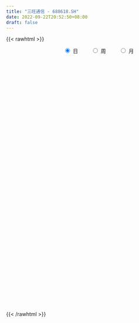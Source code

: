 ```yaml
---
title: "三旺通信 - 688618.SH"
date: 2022-09-22T20:52:50+08:00
draft: false
---
```

{{< rawhtml >}}
    <div style="text-align: center">
        <label style="padding: 1rem;"><input style="margin-right: .5rem" type="radio" name="period" value="D" checked onclick="period_change(this)">日</label>
        <label style="padding: 1rem;"><input style="margin-right: .5rem" type="radio" name="period" value="W" onclick="period_change(this)">周</label>
        <label style="padding: 1rem;"><input style="margin-right: .5rem" type="radio" name="period" value="M" onclick="period_change(this)">月</label>
    </div>
    <div id="chart" style="height: 700px;"></div> 
    <script type="text/javascript">
        const D_v = [82410.55,52771.64,32310.27,52293.58,42989.84,40256.23,26886.04,33022.17,18495.44,14700.48,17537.57,16247.45,14354.09,11498.94,12226.34,11566.87,13169.06,8322.78,8473.64,6680.79,5982.75,11566.74,9671.95,6617.05,6735.14,5851.01,6530.9,5878.49,5068.67,5089.34,5555.35,7016.86,7411.3,2977.4,3873.12,3805.27,3711.82,5692.34,4330.11,6990.05,4941.89,5460.4,5880.59,4583.09,3386.06,2675.76,3792.7,4412.23,3241.37,8713.02,6959.62,8894.4,6658.7,4575.07,3908.19,3268.62,4344.69,5184.12,3126.96,2421.27,3398.87,6256.43,5050.56,3744.61,3896.1,3354.12,4551.07,3575.09,2921.23,1984.42,2744.84,7161.34,4845.03,2860.3,4068.12,11746.64,5007.3,4928.15,3505.89,15954.44,6243.9,3485.09,3811.72,2735.45,2957.15,2783.79,2381.39,2276.12,2968.94,3758.47,2963.72,2315.63,1891.03,2740.35,2974.62,4617.99,5600.25,5397.91,3890.64,7997.55,10295.6,10812.98,5951.69,4628.51,4761.71,3069.54,5065.37,4749.58,3743.07,3417.82,3888.72,2890.37,3538.62,3254.82,4026.87,2886.43,2908.43,2367.77,2892.99,23222.5,14821.25,9493.7,6146.88,4586.19,3374.86,7463.74,4877.97,4930.39,4942.15,5731.71,5901.63,3163.35,4785.61,3490.63,3411.56,5909.64,6695.97,4784.94,10550.48,6534.28,7147.31,16222.86,8668.65,11010.19,7841.01,6598.11,6290.45,4614.89,5799.26,7290.54,5861.16,3417.34,3878.1,5493.45,2622.43,1880.63,4475.99,5403.12,4673.73,4290.11,5884.79,4344.33,4102.28,4503.77,2806.31,2092.79,2120.73,2206.15,2318.65,3129.44,1916.23,3190.41,2144.69,2049.88,1988.01,2537.13,1902.36,1460.43,1303.88,1920.14,2307.27,1252.92,1454.97,773.67,1087.57,956.79,1687.76,2190.53,1291.87,1738.24,943.61,1235.04,899.29,1430.21,906.07,1542.39,967.5,4491.36,3382.14,2159.25,2247.64,3088.07,1488.64,1790.41,2512.2,1247.28,1799.33,2419.46,3590.97,2974.51,5790.31,3363.77,5855.46,6851.53,3356.41,6801.88,5434.51,10105.76,8864.39,11811.49,4026.34,4448.23,4217.92,4245.35,2921.28,3116.75,2552.08,1295.48,1862.57,1528.92,2167.52,1558.07,1807.4,1916.31,1212.29,2123.01,1300.25,1840.1,2369.04,3993.53,4529.45,1568.78,1940.35,2468.53,3531.74,4470.19,3249.76,2114.62,3097.07,2094.12,1982.58,2762.76,4703.81,4024.21,8303.34,5969.28,3080.93,6828.0,6454.76,5034.6,5105.77,3984.01,4297.49,4803.62,9970.55,6228.62,13482.95,7909.45,6705.73,6854.36,3615.42,3740.62,4590.83,5651.55,5427.6,4113.63,3976.26,5135.77,3898.26,4500.74,5501.81,2680.76,3881.29,3019.67,3335.68,2951.04,4132.73,3097.86,3505.39,2575.07,2961.14,2637.29,5652.45,3079.46,3604.93,2344.58,2067.55,1962.41,1204.52,2046.0,2530.17,2437.98,1533.63,1589.59,1811.97,1344.81,2341.91,2158.44,1380.52,1145.28,1598.69,2268.51,1923.98,1265.92,979.82,1565.52,1539.77,2567.69,1834.04,3554.46,1607.87,1882.45,3673.96,1920.12,1451.46,1655.6,1477.99,1930.52,2503.14,1312.68,2193.13,2261.77,1896.42,1333.51,1031.5,1715.33,1533.92,2038.69,1643.87,1144.38,3237.89,1563.03,2883.63,3616.32,1630.76,2431.55,1813.21,1205.23,1758.3,2762.3,1934.99,1643.45,2752.11,1670.22,1252.8,1134.15,1914.95,3849.63,4138.47,3063.06,2798.93,2294.74,1379.8,2016.39,1963.59,932.43,1908.04,2515.25,1776.41,2376.88,1603.4,1903.25,1353.82,3488.08,3665.6,1389.75,1643.11,1452.48,1038.75,1251.94,1683.87,1145.95,1183.99,6259.74,5541.44,4199.94,2134.33,4215.13,6710.52,2833.22,2799.52,3676.08,4368.61,1860.41,7006.16,3012.84,2300.77,3977.86,4192.09,2906.77,6311.56,5366.58,4694.84,5578.49,4566.83,5336.05,2378.53,1964.28,3411.62,3215.44,6725.56,5278.56,2525.72,3486.54,4681.04,3683.63,6577.37,3617.85,2788.48,4560.73,4118.21]
const D_histogram = [0.0,-0.4792706553,-0.6494289105,-0.1770139946,0.1766524151,0.5320354768,0.6835808936,0.1107400363,-0.4409079451,-0.7310930151,-0.7747877142,-0.707155649,-0.6508136617,-0.5245225542,-0.5072323921,-0.4795164781,-0.5541159323,-0.6200243844,-0.5301130204,-0.5100532778,-0.5202625191,-0.6759963086,-0.5833001888,-0.5949698479,-0.6764679222,-0.7550757187,-0.870064412,-0.9775088144,-0.9319653874,-0.760801175,-0.553238694,-0.2073996878,-0.0031466714,0.1514406587,0.2926148537,0.3528586021,0.4069158259,0.53182997,0.561292941,0.687011151,0.7289724624,0.7739258428,0.7145258679,0.5299395702,0.3430041136,0.2689130846,0.1967078636,0.1941154274,0.213150402,0.3808271616,0.4954420367,0.643689727,0.7712323176,0.7414219412,0.7034797147,0.6314700984,0.5359760807,0.4225269085,0.2804717796,0.1949412277,0.1137788128,0.1542213994,0.2256542414,0.2758761673,0.2635932901,0.2581254375,0.1417556292,0.003133313,-0.0177323303,-0.0727843503,-0.0377218923,0.1222699486,0.1655518136,0.1962153809,0.2360606934,0.0435469793,-0.0816720657,-0.2319902693,-0.2881613725,-0.653778517,-0.9316798519,-1.04729,-1.0514553622,-0.9812399273,-0.8530848817,-0.712533456,-0.5788906225,-0.4335663244,-0.3098864474,-0.1621540724,-0.0718148681,-0.015000698,0.0255146468,0.0778828815,0.1468828938,0.2510734604,0.3821356987,0.4355070937,0.4925524919,0.6077762474,0.678649292,0.7030603998,0.6265449012,0.6169889351,0.5770208201,0.5270673031,0.5169448472,0.4341372938,0.3040181382,0.205894497,0.1599411478,0.1225662972,0.127986073,0.1047696809,0.1041498955,0.0632433227,-0.0034666887,-0.0228562413,-0.0772499144,0.1959738969,0.4013109541,0.3967040326,0.4072644297,0.3345903175,0.2798020725,0.3246125534,0.2673019997,0.2351710612,0.1280731363,-0.0321774772,-0.2242891682,-0.3326149636,-0.2996638824,-0.3202445846,-0.2730136393,-0.1379082668,-0.0202252255,-0.000633639,0.0630260434,0.0589285237,0.1522032751,0.4225261221,0.5461783701,0.5976150174,0.690989105,0.6037915753,0.4576642608,0.3641809876,0.2752174765,0.092291294,0.0264141741,-0.0826828847,-0.1025573063,-0.2490279805,-0.3319456425,-0.3718407856,-0.3320535999,-0.1964268956,-0.1088620026,-0.0181110779,-0.0915379345,-0.1795711369,-0.2634388926,-0.3531006195,-0.4523760713,-0.4825189029,-0.4558018493,-0.4059331648,-0.3706840772,-0.363470167,-0.3542326066,-0.3874377301,-0.411436204,-0.4236392824,-0.43258756,-0.458462406,-0.454254568,-0.4354821434,-0.3756636157,-0.3428137131,-0.3297224563,-0.2906596989,-0.2947778442,-0.2484920078,-0.1616249457,-0.0841401753,-0.0432095696,0.0448763874,0.1137643232,0.1310109082,0.1351086525,0.1342712676,0.1288021517,0.1038304979,0.0830236752,0.1078484463,0.0927185053,0.2343697025,0.1772344968,0.1327502643,0.1901222247,0.2332281469,0.2856609642,0.320118352,0.3694911099,0.3616026991,0.3652767028,0.3821926102,0.3999068423,0.4143668411,0.4863496639,0.4529349301,0.5488222495,0.5401485069,0.5494008168,0.6262256862,0.6403935896,0.7783747785,0.7156419192,0.5096175514,0.3759436748,0.2803665289,0.2698366964,0.1032279138,-0.0148633467,-0.1633288958,-0.3207628615,-0.3842129424,-0.4260353694,-0.4358223411,-0.458485272,-0.4091280459,-0.3807407228,-0.3667554307,-0.3470162121,-0.3749685172,-0.3864588224,-0.3638117239,-0.3322513162,-0.2481381517,-0.2427815834,-0.2188688519,-0.1968437081,-0.1020409488,0.0189622018,0.1780806185,0.2061993634,0.2255708939,0.1587963275,0.1177467573,0.0774738646,0.0836565594,0.1088692895,0.1731577978,0.4094213385,0.4823336568,0.4683607257,0.3951275624,0.3929888067,0.3427296286,0.2284251293,0.1617744533,-0.0224921941,-0.0065622992,0.1365795019,0.0689279886,0.38180957,0.5457874822,0.3717465033,0.0515539595,-0.1808409906,-0.2179760817,-0.3204592199,-0.2688982362,-0.1030919439,-0.0496343534,0.0774966656,0.0576161353,0.0830722659,0.0633067863,0.2017985294,0.2001048082,0.0731640173,-0.0900536283,-0.326597942,-0.5295871936,-0.6920385944,-0.8464299843,-0.9646870495,-1.068490465,-1.0832438002,-1.0357490612,-0.9161823211,-0.8647501733,-0.8299452669,-0.7525262498,-0.5945812628,-0.5302967013,-0.4471058498,-0.4319880558,-0.4280743918,-0.3378771394,-0.2026626172,-0.1192487154,-0.0475144526,-0.0646104447,-0.128043763,-0.2602993139,-0.2718117013,-0.2670483814,-0.1968416165,-0.1590473109,-0.0608624597,0.0388950661,0.0941150816,0.1342650326,0.1115044842,0.0208957324,-0.142636439,-0.1400377022,-0.109709583,0.0968413123,0.3313209859,0.4898486608,0.5728372251,0.6557919895,0.6792754229,0.7303508553,0.7777857496,0.7267820427,0.6501958581,0.5722332746,0.5351194579,0.5256111324,0.4988825001,0.2791060995,0.177683237,0.1240832021,0.0149162045,-0.016176696,0.0607684434,0.159776157,0.3793770426,0.5351897231,0.5867502375,0.5389330021,0.4364878061,0.3673578521,0.2619072661,0.1411752725,0.0519721073,0.0355897478,0.0752003823,0.0934134746,0.0600330884,-0.0449153681,-0.010427903,-0.0881635841,0.0182026586,0.1035168279,0.0247852698,-0.0518643157,-0.1109472976,-0.1480116543,-0.2513196262,-0.3257035895,-0.3977385223,-0.3608719729,-0.3053596138,-0.4139585413,-0.4011645799,-0.3069348396,-0.2443985695,-0.0104426752,0.2568120309,0.3554821286,0.396110832,0.3647806649,0.3261732871,0.3385301565,0.353969487,0.3454740089,0.2865348832,0.4798511693,0.591581387,0.5798756043,0.492647217,0.606592367,0.83033898,0.8929434648,0.9162387032,0.8643611281,0.6940021839,0.534587689,0.6699690213,0.6400742575,0.6273112974,0.397334623,0.3378385352,0.1495053713,-0.1764187636,-0.3694308602,-0.5179540232,-0.5575120727,-0.8126080062,-1.0018648596,-1.1044652583,-1.0797612707,-1.0021791617,-0.9238693626,-0.5611997713,-0.5077296285,-0.4493180202,-0.4613229268,-0.2247742285,-0.1876639449,0.0898761127,0.1906523878,0.1844918039,0.2764954715,0.3205506249]
const D_fast = [0.0,-0.5990883191,-0.9316038019,-0.5034423847,-0.1056128712,0.3827790596,0.7052196999,0.1600638517,-0.501811116,-0.9747694398,-1.2121610674,-1.3213179145,-1.4276793427,-1.4325188736,-1.5420368096,-1.6342000152,-1.8473284524,-2.0682430006,-2.1108598917,-2.2183134685,-2.3585883397,-2.6833212063,-2.7364501337,-2.8968622547,-3.1474773096,-3.4148540357,-3.7473588321,-4.0991804381,-4.2866283579,-4.3056644392,-4.2364116318,-3.9424225476,-3.738956199,-3.5465087043,-3.3321807958,-3.1837223969,-3.0279362166,-2.77006458,-2.6002783738,-2.302807376,-2.078602949,-1.8401681079,-1.7209366158,-1.7730380209,-1.8742224492,-1.881085207,-1.9041134622,-1.8581770414,-1.7858544663,-1.5229709164,-1.2844955321,-0.9753254101,-0.65497474,-0.4994296311,-0.3615019289,-0.2756440206,-0.2371440182,-0.2449614633,-0.3168986472,-0.3536938922,-0.4064116039,-0.3274136675,-0.1995672652,-0.0803762974,-0.026760852,0.0323026547,-0.0486282462,-0.1864672343,-0.2117659601,-0.2850140677,-0.2593820828,-0.0688227547,0.0158470637,0.0955644762,0.1944249621,0.0127979928,-0.1328390686,-0.3411548395,-0.4693662858,-0.9984280596,-1.5092493574,-1.8866820055,-2.1537112084,-2.3288057552,-2.4139219301,-2.4515038684,-2.4625836906,-2.4256509735,-2.3794427084,-2.2722488515,-2.1998633642,-2.1467993686,-2.0999053621,-2.0280664071,-1.9223456713,-1.7553867395,-1.5287905766,-1.3665424082,-1.186358887,-0.9191910697,-0.6786557021,-0.4784794944,-0.3983587676,-0.2536675,-0.1493804099,-0.0675671011,0.0515466548,0.0772734248,0.0231588038,-0.0234912132,-0.0294592754,-0.0361925518,0.0012237422,0.0041997704,0.0296174589,0.0045217168,-0.0630549669,-0.0881585798,-0.1618647314,0.1603525541,0.4660173498,0.5605864365,0.6729629411,0.6839364082,0.6990986813,0.8250623006,0.8345772467,0.8612390735,0.7861594327,0.6178644499,0.3696804668,0.1782009306,0.1362360412,0.0355941929,0.0145717284,0.1152000342,0.2278267691,0.2472599458,0.326676139,0.3373107503,0.4686363205,0.844590698,1.1047875385,1.3056279401,1.571749304,1.6354996682,1.6037884188,1.6013503925,1.5811912506,1.4213378915,1.3620643151,1.2322965352,1.186782787,0.9780551177,0.812151045,0.6792957055,0.6360694913,0.7225894717,0.7829388641,0.8691620192,0.772850679,0.6399246924,0.4901972136,0.3122603317,0.0998908621,-0.0508816951,-0.1381151039,-0.1897297107,-0.2471516423,-0.3308052738,-0.4101258652,-0.5401904212,-0.667047946,-0.785160845,-0.9022560126,-1.0427464601,-1.1521022641,-1.2422003753,-1.2762977516,-1.3291512772,-1.3984906346,-1.4320928019,-1.5099054082,-1.5257425737,-1.4792817481,-1.4228320216,-1.3927038082,-1.2933987543,-1.1960697377,-1.1460704257,-1.1081955182,-1.0754650863,-1.0487336642,-1.0477476935,-1.0477985975,-0.9960117148,-0.9879620294,-0.7877184066,-0.8005449881,-0.8118416546,-0.706939138,-0.605526179,-0.4816781208,-0.367191145,-0.2254456096,-0.1429333456,-0.0479401661,0.0645238937,0.1822148364,0.3002665456,0.4938367844,0.573655783,0.8067486648,0.9331120489,1.079714563,1.313095854,1.4873621548,1.8199370383,1.9361146588,1.8574946788,1.8178067209,1.7923212072,1.8492505488,1.7084487447,1.5866416475,1.3973438745,1.1597191934,1.000215877,0.8518846076,0.7331420506,0.5958578017,0.5429330164,0.4761351587,0.3984315932,0.3314167588,0.2097223243,0.1016173135,0.033311481,-0.0181909403,0.0038876863,-0.0514511412,-0.0822556227,-0.1094414059,-0.0401488839,0.0855948172,0.2892333886,0.3689019742,0.4446662282,0.4175907437,0.4059778628,0.3850734363,0.4121702709,0.4646003235,0.5721782812,0.9107971565,1.104292889,1.2074101393,1.2329588666,1.3290673126,1.3644905417,1.3072923246,1.281085262,1.0911955661,1.1054848862,1.2827715628,1.2323520466,1.6406860205,1.9411108033,1.8600064502,1.5527023963,1.2750971986,1.183468087,1.0008701439,0.9852065685,1.1252398749,1.1662888769,1.3127940623,1.3073175658,1.353541763,1.34960298,1.5385443554,1.5868768363,1.4782270497,1.292495997,0.9743021978,0.6389161478,0.3034550984,-0.0625437875,-0.4219726152,-0.7928986469,-1.0784629322,-1.2899054584,-1.3993842986,-1.5641396942,-1.7368211045,-1.8475336498,-1.8382339785,-1.9065235923,-1.9351092033,-2.0279884232,-2.1310933571,-2.1253653896,-2.0408165217,-1.9872147987,-1.9273591491,-1.9606077524,-2.0560520114,-2.2533823908,-2.3328477036,-2.394846479,-2.3738501182,-2.3758176404,-2.292848404,-2.1833671117,-2.1046183258,-2.0309021167,-2.025786544,-2.1111713627,-2.3103626439,-2.3427733326,-2.3398726091,-2.1091113858,-1.7918014657,-1.5108116256,-1.2846137551,-1.0377109932,-0.8444087041,-0.6107455579,-0.3688642262,-0.2381724224,-0.1522096425,-0.0871139074,0.0095521405,0.131446598,0.2294385907,0.079438715,0.0224366618,-0.0001425727,-0.105580519,-0.1407175936,-0.0485803433,0.0903714095,0.4048165558,0.694426667,0.8926747408,0.979590756,0.9862675114,1.0089770205,0.9690032511,0.8835650755,0.8073549372,0.7998700147,0.8582807447,0.8998472057,0.8814750915,0.7652977931,0.7971782824,0.6974017053,0.8083186126,0.9195119889,0.8469767482,0.7573610838,0.6705412775,0.5964740072,0.4303361288,0.2745262681,0.1030567047,0.0497052609,0.0288777165,-0.1832108463,-0.2707080298,-0.2532119995,-0.2517753717,-0.0204301463,0.3110275676,0.4985681974,0.6382246088,0.6980896079,0.7410255519,0.8380149604,0.9419466627,1.0198196868,1.0325142819,1.3457933604,1.6054189248,1.7386820432,1.7746154602,2.0402087019,2.4715400599,2.7573804109,3.0097353251,3.1739480319,3.1770896338,3.1513220611,3.4541956488,3.5843194494,3.7283843136,3.5977412949,3.622704841,3.4717480199,3.101719194,2.8163493824,2.5383377136,2.359401646,1.9011537109,1.4614306426,1.0827139293,0.8374775992,0.6645149178,0.5118573763,0.7342270247,0.6607647604,0.6068468637,0.4795112254,0.6598663666,0.6500606639,0.9500697497,1.0985091218,1.1384714888,1.2995990244,1.423791834]
const D_slow = [0.0,-0.1198176638,-0.2821748914,-0.3264283901,-0.2822652863,-0.1492564171,0.0216388063,0.0493238154,-0.0609031709,-0.2436764247,-0.4373733532,-0.6141622655,-0.7768656809,-0.9079963195,-1.0348044175,-1.154683537,-1.2932125201,-1.4482186162,-1.5807468713,-1.7082601908,-1.8383258205,-2.0073248977,-2.1531499449,-2.3018924069,-2.4710093874,-2.6597783171,-2.8772944201,-3.1216716237,-3.3546629705,-3.5448632643,-3.6831729378,-3.7350228597,-3.7358095276,-3.6979493629,-3.6247956495,-3.536580999,-3.4348520425,-3.30189455,-3.1615713147,-2.989818527,-2.8075754114,-2.6140939507,-2.4354624837,-2.3029775912,-2.2172265628,-2.1499982916,-2.1008213257,-2.0522924689,-1.9990048684,-1.903798078,-1.7799375688,-1.619015137,-1.4262070576,-1.2408515723,-1.0649816437,-0.9071141191,-0.7731200989,-0.6674883718,-0.5973704269,-0.5486351199,-0.5201904167,-0.4816350669,-0.4252215065,-0.3562524647,-0.2903541422,-0.2258227828,-0.1903838755,-0.1896005472,-0.1940336298,-0.2122297174,-0.2216601905,-0.1910927033,-0.1497047499,-0.1006509047,-0.0416357313,-0.0307489865,-0.0511670029,-0.1091645702,-0.1812049134,-0.3446495426,-0.5775695056,-0.8393920056,-1.1022558461,-1.3475658279,-1.5608370484,-1.7389704124,-1.883693068,-1.9920846491,-2.069556261,-2.1100947791,-2.1280484961,-2.1317986706,-2.1254200089,-2.1059492885,-2.0692285651,-2.0064602,-1.9109262753,-1.8020495019,-1.6789113789,-1.5269673171,-1.3573049941,-1.1815398941,-1.0249036688,-0.8706564351,-0.72640123,-0.5946344043,-0.4653981924,-0.356863869,-0.2808593344,-0.2293857102,-0.1894004232,-0.158758849,-0.1267623307,-0.1005699105,-0.0745324366,-0.0587216059,-0.0595882781,-0.0653023384,-0.084614817,-0.0356213428,0.0647063957,0.1638824039,0.2656985113,0.3493460907,0.4192966088,0.5004497472,0.5672752471,0.6260680124,0.6580862964,0.6500419271,0.5939696351,0.5108158942,0.4358999236,0.3558387775,0.2875853676,0.2531083009,0.2480519946,0.2478935848,0.2636500957,0.2783822266,0.3164330454,0.4220645759,0.5586091684,0.7080129227,0.880760199,1.0317080928,1.146124158,1.2371694049,1.305973774,1.3290465975,1.3356501411,1.3149794199,1.2893400933,1.2270830982,1.1440966875,1.0511364911,0.9681230912,0.9190163673,0.8918008666,0.8872730971,0.8643886135,0.8194958293,0.7536361062,0.6653609513,0.5522669334,0.4316372077,0.3176867454,0.2162034542,0.1235324349,0.0326648931,-0.0558932585,-0.152752691,-0.255611742,-0.3615215626,-0.4696684526,-0.5842840541,-0.6978476961,-0.8067182319,-0.9006341359,-0.9863375642,-1.0687681782,-1.141433103,-1.215127564,-1.277250566,-1.3176568024,-1.3386918462,-1.3494942386,-1.3382751418,-1.3098340609,-1.2770813339,-1.2433041708,-1.2097363539,-1.1775358159,-1.1515781915,-1.1308222727,-1.1038601611,-1.0806805348,-1.0220881091,-0.9777794849,-0.9445919189,-0.8970613627,-0.838754326,-0.7673390849,-0.6873094969,-0.5949367195,-0.5045360447,-0.413216869,-0.3176687164,-0.2176920059,-0.1141002956,0.0074871204,0.1207208529,0.2579264153,0.392963542,0.5303137462,0.6868701678,0.8469685652,1.0415622598,1.2204727396,1.3478771275,1.4418630461,1.5119546784,1.5794138525,1.6052208309,1.6015049942,1.5606727703,1.4804820549,1.3844288193,1.277919977,1.1689643917,1.0543430737,0.9520610623,0.8568758815,0.7651870239,0.6784329709,0.5846908416,0.4880761359,0.397123205,0.3140603759,0.252025838,0.1913304421,0.1366132292,0.0874023022,0.0618920649,0.0666326154,0.11115277,0.1627026109,0.2190953343,0.2587944162,0.2882311055,0.3075995717,0.3285137115,0.3557310339,0.3990204834,0.501375818,0.6219592322,0.7390494136,0.8378313042,0.9360785059,1.021760913,1.0788671954,1.1193108087,1.1136877602,1.1120471854,1.1461920609,1.163424058,1.2588764505,1.3953233211,1.4882599469,1.5011484368,1.4559381891,1.4014441687,1.3213293637,1.2541048047,1.2283318187,1.2159232304,1.2352973968,1.2497014306,1.2704694971,1.2862961936,1.336745826,1.386772028,1.4050630324,1.3825496253,1.3009001398,1.1685033414,0.9954936928,0.7838861967,0.5427144344,0.2755918181,0.0047808681,-0.2541563972,-0.4832019775,-0.6993895208,-0.9068758376,-1.0950074,-1.2436527157,-1.376226891,-1.4880033535,-1.5960003674,-1.7030189654,-1.7874882502,-1.8381539045,-1.8679660833,-1.8798446965,-1.8959973077,-1.9280082484,-1.9930830769,-2.0610360022,-2.1277980976,-2.1770085017,-2.2167703294,-2.2319859444,-2.2222621778,-2.1987334074,-2.1651671493,-2.1372910282,-2.1320670951,-2.1677262049,-2.2027356304,-2.2301630262,-2.2059526981,-2.1231224516,-2.0006602864,-1.8574509801,-1.6935029828,-1.523684127,-1.3410964132,-1.1466499758,-0.9649544651,-0.8024055006,-0.6593471819,-0.5255673175,-0.3941645344,-0.2694439093,-0.1996673845,-0.1552465752,-0.1242257747,-0.1204967236,-0.1245408976,-0.1093487867,-0.0694047475,0.0254395132,0.1592369439,0.3059245033,0.4406577538,0.5497797054,0.6416191684,0.7070959849,0.742389803,0.7553828299,0.7642802668,0.7830803624,0.8064337311,0.8214420032,0.8102131611,0.8076061854,0.7855652894,0.790115954,0.815995161,0.8221914784,0.8092253995,0.7814885751,0.7444856615,0.681655755,0.6002298576,0.500795227,0.4105772338,0.3342373303,0.230747695,0.13045655,0.0537228401,-0.0073768022,-0.009987471,0.0542155367,0.1430860688,0.2421137768,0.3333089431,0.4148522648,0.4994848039,0.5879771757,0.6743456779,0.7459793987,0.865942191,1.0138375378,1.1588064389,1.2819682431,1.4336163349,1.6412010799,1.8644369461,2.0934966219,2.3095869039,2.4830874499,2.6167343721,2.7842266275,2.9442451918,3.1010730162,3.2004066719,3.2848663057,3.3222426486,3.2781379577,3.1857802426,3.0562917368,2.9169137186,2.7137617171,2.4632955022,2.1871791876,1.9172388699,1.6666940795,1.4357267389,1.295426796,1.1684943889,1.0561648839,0.9408341522,0.884640595,0.8377246088,0.860193637,0.9078567339,0.9539796849,1.0231035528,1.103241209]
const D_data = [['2020-12-30', 54.0, 61.17, 50.05, 86.4],['2020-12-31', 54.95, 53.66, 53.27, 56.8],['2021-01-04', 53.22, 55.29, 52.66, 56.49],['2021-01-05', 54.15, 63.79, 53.2, 65.96],['2021-01-06', 61.98, 64.5, 60.08, 67.58],['2021-01-07', 63.55, 66.7, 60.86, 67.56],['2021-01-08', 66.8, 66.0, 64.64, 68.8],['2021-01-11', 65.85, 56.1, 56.0, 66.49],['2021-01-12', 56.0, 53.18, 52.71, 56.0],['2021-01-13', 53.38, 53.68, 52.03, 55.78],['2021-01-14', 53.69, 55.21, 51.88, 56.56],['2021-01-15', 55.0, 56.0, 53.62, 58.11],['2021-01-18', 54.7, 55.55, 54.7, 56.76],['2021-01-19', 55.49, 56.33, 55.08, 58.08],['2021-01-20', 56.4, 54.8, 54.42, 57.51],['2021-01-21', 54.0, 54.5, 53.7, 55.5],['2021-01-22', 54.0, 52.5, 51.98, 55.0],['2021-01-25', 52.31, 51.56, 51.1, 53.38],['2021-01-26', 51.19, 52.9, 51.19, 53.36],['2021-01-27', 52.33, 51.67, 51.46, 52.8],['2021-01-28', 51.1, 50.65, 50.65, 52.5],['2021-01-29', 50.6, 47.62, 46.0, 51.45],['2021-02-01', 46.6, 49.76, 46.6, 49.88],['2021-02-02', 49.4, 47.88, 47.63, 50.3],['2021-02-03', 47.48, 45.9, 45.84, 48.28],['2021-02-04', 45.73, 44.56, 43.58, 46.22],['2021-02-05', 44.2, 42.53, 42.53, 45.34],['2021-02-08', 42.53, 40.85, 40.7, 43.13],['2021-02-09', 40.92, 41.37, 40.77, 41.6],['2021-02-10', 41.59, 42.36, 41.2, 42.55],['2021-02-18', 42.88, 42.8, 42.43, 43.65],['2021-02-19', 43.01, 45.2, 42.57, 45.37],['2021-02-22', 45.29, 44.3, 44.28, 46.12],['2021-02-23', 44.35, 44.18, 43.5, 44.67],['2021-02-24', 44.2, 44.47, 43.99, 45.38],['2021-02-25', 45.47, 43.75, 43.67, 45.47],['2021-02-26', 43.5, 43.79, 42.83, 44.02],['2021-03-01', 43.1, 45.06, 43.1, 45.23],['2021-03-02', 45.11, 44.26, 44.0, 45.3],['2021-03-03', 44.16, 45.95, 44.16, 46.0],['2021-03-04', 45.92, 45.51, 45.01, 45.92],['2021-03-05', 44.58, 46.0, 44.5, 46.94],['2021-03-08', 46.34, 44.89, 44.82, 46.45],['2021-03-09', 45.6, 42.82, 42.8, 45.6],['2021-03-10', 43.33, 41.81, 41.67, 43.65],['2021-03-11', 41.88, 42.45, 41.18, 42.7],['2021-03-12', 42.6, 41.96, 41.7, 42.66],['2021-03-15', 41.72, 42.49, 41.1, 42.56],['2021-03-16', 42.56, 42.68, 42.48, 43.44],['2021-03-17', 42.74, 45.01, 42.74, 45.29],['2021-03-18', 44.85, 45.2, 44.51, 45.78],['2021-03-19', 44.8, 46.55, 44.71, 47.5],['2021-03-22', 46.58, 47.39, 45.61, 47.5],['2021-03-23', 47.0, 46.1, 46.0, 47.5],['2021-03-24', 45.86, 46.23, 45.52, 46.65],['2021-03-25', 46.59, 45.9, 45.57, 46.75],['2021-03-26', 46.15, 45.5, 44.88, 46.15],['2021-03-29', 45.2, 44.99, 44.45, 45.7],['2021-03-30', 45.19, 44.13, 43.75, 45.3],['2021-03-31', 44.13, 44.33, 43.69, 44.75],['2021-04-01', 44.71, 43.98, 43.12, 44.71],['2021-04-02', 44.33, 45.43, 43.78, 46.3],['2021-04-06', 46.01, 46.21, 45.3, 46.44],['2021-04-07', 45.94, 46.42, 45.41, 46.77],['2021-04-08', 46.42, 45.91, 45.81, 47.1],['2021-04-09', 45.91, 46.12, 45.5, 46.91],['2021-04-12', 46.3, 44.53, 44.36, 46.3],['2021-04-13', 44.56, 43.59, 43.53, 44.78],['2021-04-14', 44.33, 44.6, 43.13, 44.78],['2021-04-15', 43.89, 43.9, 43.57, 44.2],['2021-04-16', 43.9, 44.9, 43.68, 45.0],['2021-04-19', 45.2, 47.0, 44.52, 47.28],['2021-04-20', 47.0, 46.18, 46.0, 47.31],['2021-04-21', 46.01, 46.35, 45.81, 46.88],['2021-04-22', 46.37, 46.82, 46.21, 47.21],['2021-04-23', 45.69, 43.6, 43.55, 45.77],['2021-04-26', 43.6, 43.56, 42.89, 44.24],['2021-04-27', 44.05, 42.36, 41.86, 44.18],['2021-04-28', 42.35, 42.75, 42.35, 43.36],['2021-04-29', 40.5, 37.31, 37.31, 40.5],['2021-04-30', 37.3, 35.96, 35.9, 37.3],['2021-05-06', 36.28, 36.03, 35.76, 36.28],['2021-05-07', 36.04, 36.12, 35.7, 36.71],['2021-05-10', 36.16, 36.24, 35.8, 36.38],['2021-05-11', 36.08, 36.56, 35.62, 36.63],['2021-05-12', 36.56, 36.58, 36.03, 36.66],['2021-05-13', 36.55, 36.46, 36.11, 36.78],['2021-05-14', 36.28, 36.68, 36.28, 36.75],['2021-05-17', 36.68, 36.55, 36.22, 36.69],['2021-05-18', 36.7, 37.1, 36.27, 37.18],['2021-05-19', 37.08, 36.63, 36.46, 37.08],['2021-05-20', 36.45, 36.27, 36.16, 36.59],['2021-05-21', 36.88, 36.03, 36.0, 36.88],['2021-05-24', 36.06, 36.17, 35.9, 36.32],['2021-05-25', 36.2, 36.5, 36.05, 36.63],['2021-05-26', 36.48, 37.28, 36.46, 37.39],['2021-05-27', 37.28, 38.23, 37.12, 38.64],['2021-05-28', 38.25, 37.82, 37.66, 38.75],['2021-05-31', 38.09, 38.29, 37.79, 38.57],['2021-06-01', 38.3, 39.7, 38.29, 39.8],['2021-06-02', 39.79, 39.96, 39.51, 41.3],['2021-06-03', 39.9, 40.01, 39.87, 41.99],['2021-06-04', 39.43, 38.98, 38.51, 40.35],['2021-06-07', 39.0, 39.95, 39.0, 40.26],['2021-06-08', 39.95, 39.8, 39.44, 40.85],['2021-06-09', 39.8, 39.78, 39.34, 40.2],['2021-06-10', 39.81, 40.46, 39.47, 40.65],['2021-06-11', 40.31, 39.62, 39.6, 40.68],['2021-06-15', 39.66, 38.7, 38.66, 39.83],['2021-06-16', 38.69, 38.65, 38.48, 39.37],['2021-06-17', 38.39, 39.03, 38.03, 39.1],['2021-06-18', 38.99, 39.0, 38.55, 39.05],['2021-06-21', 38.65, 39.53, 38.58, 39.53],['2021-06-22', 39.67, 39.2, 39.04, 39.76],['2021-06-23', 39.18, 39.49, 38.9, 40.23],['2021-06-24', 39.61, 38.93, 38.86, 39.7],['2021-06-25', 38.93, 38.33, 38.23, 39.0],['2021-06-28', 38.44, 38.67, 38.28, 39.27],['2021-06-29', 38.92, 37.98, 37.91, 38.95],['2021-06-30', 38.0, 42.72, 37.66, 43.49],['2021-07-01', 42.0, 43.41, 40.92, 43.88],['2021-07-02', 43.43, 41.66, 41.06, 43.68],['2021-07-05', 41.79, 42.22, 40.86, 42.44],['2021-07-06', 42.23, 41.35, 40.76, 42.51],['2021-07-07', 40.8, 41.53, 40.57, 41.74],['2021-07-08', 41.45, 43.06, 41.01, 43.45],['2021-07-09', 42.7, 42.06, 41.81, 42.89],['2021-07-12', 42.0, 42.42, 42.0, 43.2],['2021-07-13', 42.42, 41.34, 41.02, 42.62],['2021-07-14', 41.29, 40.08, 40.08, 41.29],['2021-07-15', 40.02, 38.71, 38.3, 40.19],['2021-07-16', 38.84, 38.8, 38.32, 38.96],['2021-07-19', 38.83, 40.18, 38.49, 40.5],['2021-07-20', 40.0, 39.35, 38.65, 40.1],['2021-07-21', 39.35, 40.08, 39.35, 40.59],['2021-07-22', 40.08, 41.55, 39.97, 42.21],['2021-07-23', 41.36, 41.99, 40.65, 42.36],['2021-07-26', 42.4, 41.16, 40.09, 42.4],['2021-07-27', 41.7, 42.0, 40.65, 43.43],['2021-07-28', 41.98, 41.4, 40.02, 43.49],['2021-07-29', 41.86, 42.99, 41.2, 43.41],['2021-07-30', 43.08, 46.48, 42.78, 47.66],['2021-08-02', 45.5, 46.17, 45.02, 46.6],['2021-08-03', 46.29, 46.29, 45.75, 48.86],['2021-08-04', 46.34, 47.84, 45.8, 48.14],['2021-08-05', 47.0, 46.25, 46.0, 47.8],['2021-08-06', 45.88, 45.46, 45.28, 47.13],['2021-08-09', 46.37, 45.97, 45.1, 46.68],['2021-08-10', 45.78, 45.97, 45.4, 47.18],['2021-08-11', 45.97, 44.39, 44.04, 46.37],['2021-08-12', 43.7, 45.42, 43.67, 45.97],['2021-08-13', 45.31, 44.57, 44.2, 45.52],['2021-08-16', 44.0, 45.45, 43.7, 45.6],['2021-08-17', 45.0, 43.45, 42.51, 45.0],['2021-08-18', 43.08, 43.56, 42.81, 43.98],['2021-08-19', 42.97, 43.64, 42.97, 43.98],['2021-08-20', 43.56, 44.5, 42.8, 44.99],['2021-08-23', 44.45, 46.1, 44.08, 46.39],['2021-08-24', 45.85, 46.11, 45.3, 46.43],['2021-08-25', 46.11, 46.71, 45.65, 47.27],['2021-08-26', 47.0, 44.78, 44.05, 47.0],['2021-08-27', 44.78, 44.17, 43.86, 45.29],['2021-08-30', 43.62, 43.69, 42.52, 44.17],['2021-08-31', 43.62, 43.0, 41.9, 43.62],['2021-09-01', 42.26, 42.13, 41.5, 42.83],['2021-09-02', 42.18, 42.34, 41.81, 42.5],['2021-09-03', 42.25, 42.72, 42.19, 43.32],['2021-09-06', 42.24, 42.91, 42.24, 43.41],['2021-09-07', 43.11, 42.67, 42.55, 43.11],['2021-09-08', 42.4, 42.15, 41.94, 42.9],['2021-09-09', 42.01, 41.93, 41.87, 42.51],['2021-09-10', 42.24, 41.02, 40.77, 42.24],['2021-09-13', 41.0, 40.63, 40.42, 41.33],['2021-09-14', 41.05, 40.3, 40.28, 41.19],['2021-09-15', 40.3, 39.88, 39.83, 40.3],['2021-09-16', 40.07, 39.14, 39.02, 40.07],['2021-09-17', 39.12, 39.0, 38.38, 39.12],['2021-09-22', 38.98, 38.78, 38.68, 39.2],['2021-09-23', 38.78, 39.06, 38.78, 39.2],['2021-09-24', 39.29, 38.55, 38.28, 39.35],['2021-09-27', 38.5, 38.01, 37.78, 38.55],['2021-09-28', 38.18, 38.07, 37.81, 38.18],['2021-09-29', 38.05, 37.22, 37.22, 38.05],['2021-09-30', 37.24, 37.57, 37.24, 37.75],['2021-10-08', 37.86, 38.09, 37.84, 38.25],['2021-10-11', 38.18, 38.13, 38.12, 38.55],['2021-10-12', 38.15, 37.75, 37.32, 38.15],['2021-10-13', 37.9, 38.5, 37.79, 38.5],['2021-10-14', 38.8, 38.56, 38.32, 38.95],['2021-10-15', 38.56, 38.06, 37.85, 38.56],['2021-10-18', 37.8, 37.88, 37.6, 38.0],['2021-10-19', 38.15, 37.76, 37.72, 38.15],['2021-10-20', 38.06, 37.62, 37.44, 38.06],['2021-10-21', 37.35, 37.22, 36.9, 37.58],['2021-10-22', 37.44, 37.06, 37.05, 37.45],['2021-10-25', 36.8, 37.56, 36.71, 37.6],['2021-10-26', 37.57, 37.01, 36.91, 37.83],['2021-10-27', 37.5, 39.3, 36.58, 39.3],['2021-10-28', 38.0, 37.06, 36.81, 38.31],['2021-10-29', 37.0, 36.93, 36.21, 37.34],['2021-11-01', 37.27, 38.24, 36.68, 38.75],['2021-11-02', 38.77, 38.38, 37.91, 39.7],['2021-11-03', 38.01, 38.85, 38.01, 39.09],['2021-11-04', 38.86, 39.0, 38.56, 39.44],['2021-11-05', 38.98, 39.6, 38.69, 39.89],['2021-11-08', 38.99, 39.21, 38.95, 39.6],['2021-11-09', 39.01, 39.57, 39.01, 39.86],['2021-11-10', 39.7, 40.04, 39.69, 40.48],['2021-11-11', 39.59, 40.42, 39.59, 41.0],['2021-11-12', 40.72, 40.77, 40.12, 40.82],['2021-11-15', 40.77, 42.08, 40.77, 43.2],['2021-11-16', 42.48, 41.25, 41.22, 42.8],['2021-11-17', 41.01, 43.47, 40.89, 43.74],['2021-11-18', 43.46, 42.88, 42.48, 45.48],['2021-11-19', 42.9, 43.61, 42.51, 43.89],['2021-11-22', 43.98, 45.25, 43.51, 46.19],['2021-11-23', 45.1, 45.33, 44.44, 46.45],['2021-11-24', 45.6, 48.0, 45.3, 48.58],['2021-11-25', 50.0, 46.45, 46.43, 50.0],['2021-11-26', 46.57, 44.6, 44.5, 46.6],['2021-11-29', 44.1, 45.14, 44.0, 45.5],['2021-11-30', 45.32, 45.47, 44.5, 46.5],['2021-12-01', 44.56, 46.69, 44.41, 47.35],['2021-12-02', 47.69, 44.63, 44.45, 47.69],['2021-12-03', 45.52, 44.73, 44.2, 45.97],['2021-12-06', 44.75, 43.78, 43.72, 45.42],['2021-12-07', 43.77, 42.86, 42.1, 44.46],['2021-12-08', 42.9, 43.36, 42.8, 43.49],['2021-12-09', 43.74, 43.21, 43.1, 43.84],['2021-12-10', 43.67, 43.3, 43.02, 43.7],['2021-12-13', 43.69, 42.85, 42.36, 43.69],['2021-12-14', 42.98, 43.62, 42.63, 43.68],['2021-12-15', 43.69, 43.38, 43.36, 44.4],['2021-12-16', 43.42, 43.13, 42.53, 43.97],['2021-12-17', 43.69, 43.11, 42.54, 43.87],['2021-12-20', 42.61, 42.29, 42.21, 43.11],['2021-12-21', 42.42, 42.16, 41.85, 42.57],['2021-12-22', 42.54, 42.38, 42.0, 42.91],['2021-12-23', 42.38, 42.41, 42.01, 43.13],['2021-12-24', 42.78, 43.19, 42.52, 43.95],['2021-12-27', 43.2, 42.28, 40.6, 43.23],['2021-12-28', 42.19, 42.43, 42.19, 43.04],['2021-12-29', 42.43, 42.38, 41.68, 42.68],['2021-12-30', 42.47, 43.5, 42.34, 44.09],['2021-12-31', 43.7, 44.39, 42.91, 44.74],['2022-01-04', 44.08, 45.72, 44.08, 46.8],['2022-01-05', 45.72, 44.76, 44.3, 46.47],['2022-01-06', 44.95, 44.98, 44.51, 45.38],['2022-01-07', 45.0, 43.96, 43.57, 45.28],['2022-01-10', 43.56, 44.14, 43.29, 44.93],['2022-01-11', 44.14, 44.05, 43.66, 45.08],['2022-01-12', 44.58, 44.65, 44.12, 45.98],['2022-01-13', 45.82, 45.1, 44.81, 46.78],['2022-01-14', 44.88, 46.0, 44.51, 46.4],['2022-01-17', 46.88, 49.27, 46.38, 49.53],['2022-01-18', 49.35, 48.5, 47.91, 50.23],['2022-01-19', 48.5, 48.05, 47.66, 49.3],['2022-01-20', 47.47, 47.53, 47.23, 50.83],['2022-01-21', 47.5, 48.66, 46.6, 49.2],['2022-01-24', 48.97, 48.35, 47.51, 49.97],['2022-01-25', 48.54, 47.48, 47.48, 49.79],['2022-01-26', 47.48, 47.9, 46.3, 48.48],['2022-01-27', 49.73, 45.96, 45.42, 49.75],['2022-01-28', 46.28, 48.16, 44.99, 49.68],['2022-02-07', 48.8, 50.4, 48.77, 51.99],['2022-02-08', 50.4, 48.21, 47.05, 50.4],['2022-02-09', 48.5, 54.0, 48.21, 54.0],['2022-02-10', 54.1, 53.99, 52.22, 54.44],['2022-02-11', 52.91, 50.3, 50.3, 52.98],['2022-02-14', 50.36, 47.51, 47.0, 50.37],['2022-02-15', 48.22, 47.27, 46.31, 48.22],['2022-02-16', 47.18, 49.03, 47.03, 49.03],['2022-02-17', 49.1, 47.81, 47.57, 49.12],['2022-02-18', 47.81, 49.55, 47.57, 50.7],['2022-02-21', 49.68, 51.6, 49.55, 52.25],['2022-02-22', 51.49, 50.9, 50.5, 51.93],['2022-02-23', 50.9, 52.5, 50.53, 52.82],['2022-02-24', 52.0, 51.18, 49.93, 52.98],['2022-02-25', 50.79, 52.0, 50.79, 52.88],['2022-02-28', 52.0, 51.69, 49.98, 53.5],['2022-03-01', 52.02, 54.29, 51.63, 55.0],['2022-03-02', 54.0, 53.26, 52.6, 54.0],['2022-03-03', 53.16, 51.65, 51.01, 55.21],['2022-03-04', 51.88, 50.6, 50.48, 52.08],['2022-03-07', 50.7, 48.62, 48.3, 50.7],['2022-03-08', 49.7, 47.68, 47.1, 49.75],['2022-03-09', 48.9, 46.86, 43.66, 49.0],['2022-03-10', 48.0, 45.61, 45.06, 48.55],['2022-03-11', 45.4, 44.69, 43.62, 45.4],['2022-03-14', 44.69, 43.51, 42.95, 44.69],['2022-03-15', 41.22, 43.46, 41.22, 44.5],['2022-03-16', 44.19, 43.46, 41.69, 44.38],['2022-03-17', 43.97, 43.98, 42.2, 45.6],['2022-03-18', 43.49, 42.79, 42.79, 44.48],['2022-03-21', 43.3, 42.02, 41.48, 43.3],['2022-03-22', 42.15, 42.08, 41.61, 42.77],['2022-03-23', 42.21, 43.02, 42.01, 43.36],['2022-03-24', 43.05, 41.81, 41.6, 43.05],['2022-03-25', 42.3, 41.85, 41.77, 42.8],['2022-03-28', 41.93, 40.69, 40.22, 41.93],['2022-03-29', 40.82, 40.02, 39.3, 41.07],['2022-03-30', 40.44, 40.8, 40.01, 41.28],['2022-03-31', 40.6, 41.5, 40.6, 41.81],['2022-04-01', 41.53, 41.05, 40.41, 41.7],['2022-04-06', 41.05, 40.99, 40.69, 41.9],['2022-04-07', 40.82, 39.71, 39.7, 40.82],['2022-04-08', 40.3, 38.56, 38.14, 40.3],['2022-04-11', 38.03, 36.73, 36.72, 38.71],['2022-04-12', 37.19, 37.35, 36.5, 37.6],['2022-04-13', 37.35, 37.02, 36.53, 37.69],['2022-04-14', 37.97, 37.55, 36.9, 38.48],['2022-04-15', 36.6, 36.98, 35.81, 36.99],['2022-04-18', 36.16, 37.7, 35.68, 38.27],['2022-04-19', 37.68, 37.93, 37.27, 38.47],['2022-04-20', 37.83, 37.53, 37.41, 38.48],['2022-04-21', 37.53, 37.38, 37.14, 38.28],['2022-04-22', 37.8, 36.43, 36.19, 37.8],['2022-04-25', 35.97, 35.02, 35.0, 37.86],['2022-04-26', 36.97, 33.06, 32.88, 36.97],['2022-04-27', 32.51, 34.28, 32.01, 34.49],['2022-04-28', 33.23, 34.3, 33.22, 35.87],['2022-04-29', 34.98, 36.83, 34.3, 36.99],['2022-05-05', 36.36, 38.24, 35.98, 39.67],['2022-05-06', 38.0, 38.39, 37.12, 38.97],['2022-05-09', 38.3, 38.25, 38.01, 38.88],['2022-05-10', 38.0, 38.94, 37.52, 39.34],['2022-05-11', 39.4, 38.79, 38.78, 39.97],['2022-05-12', 38.25, 39.7, 37.53, 40.57],['2022-05-13', 39.93, 40.35, 39.47, 40.48],['2022-05-16', 40.9, 39.56, 39.11, 40.9],['2022-05-17', 40.15, 39.32, 38.81, 40.15],['2022-05-18', 39.39, 39.27, 38.82, 39.88],['2022-05-19', 38.53, 39.83, 38.21, 39.98],['2022-05-20', 39.83, 40.41, 39.5, 40.47],['2022-05-23', 40.49, 40.46, 39.46, 40.69],['2022-05-24', 40.12, 37.65, 37.52, 40.23],['2022-05-25', 37.65, 38.42, 37.63, 38.61],['2022-05-26', 38.42, 38.7, 37.32, 39.39],['2022-05-27', 38.42, 37.6, 37.6, 38.85],['2022-05-30', 38.3, 38.18, 37.51, 38.6],['2022-05-31', 38.19, 39.66, 37.38, 39.95],['2022-06-01', 39.66, 40.49, 39.47, 41.33],['2022-06-02', 41.1, 43.08, 40.49, 43.27],['2022-06-06', 43.45, 43.68, 42.94, 44.66],['2022-06-07', 44.19, 43.42, 42.8, 44.3],['2022-06-08', 43.21, 42.69, 41.73, 44.0],['2022-06-09', 42.75, 42.06, 41.1, 42.75],['2022-06-10', 41.73, 42.42, 41.21, 42.46],['2022-06-13', 42.02, 41.84, 41.09, 42.16],['2022-06-14', 41.53, 41.3, 39.8, 41.53],['2022-06-15', 40.72, 41.31, 40.72, 42.25],['2022-06-16', 41.31, 42.08, 40.54, 42.72],['2022-06-17', 41.72, 43.0, 41.23, 43.88],['2022-06-20', 43.0, 43.07, 42.33, 43.73],['2022-06-21', 43.08, 42.56, 42.13, 43.45],['2022-06-22', 42.98, 41.41, 41.34, 43.21],['2022-06-23', 41.41, 43.06, 41.41, 43.1],['2022-06-24', 43.26, 41.61, 40.94, 43.6],['2022-06-27', 41.93, 44.08, 41.85, 44.08],['2022-06-28', 43.8, 44.5, 43.21, 45.09],['2022-06-29', 44.07, 42.63, 42.51, 44.97],['2022-06-30', 42.01, 42.34, 41.97, 43.5],['2022-07-01', 42.05, 42.24, 41.85, 42.75],['2022-07-04', 42.9, 42.26, 41.59, 43.38],['2022-07-05', 42.25, 40.99, 40.61, 42.6],['2022-07-06', 40.68, 40.73, 40.52, 41.73],['2022-07-07', 40.42, 40.15, 39.8, 41.2],['2022-07-08', 40.5, 41.18, 40.18, 41.77],['2022-07-11', 41.18, 41.45, 40.0, 41.98],['2022-07-12', 41.02, 39.0, 38.81, 41.03],['2022-07-13', 38.5, 39.96, 38.5, 40.32],['2022-07-14', 39.94, 41.0, 39.22, 41.68],['2022-07-15', 40.8, 40.81, 40.77, 41.79],['2022-07-18', 40.81, 43.66, 40.15, 44.98],['2022-07-19', 44.97, 45.54, 43.35, 45.96],['2022-07-20', 45.87, 44.68, 44.53, 45.87],['2022-07-21', 44.09, 44.66, 44.09, 45.16],['2022-07-22', 44.51, 44.13, 43.5, 45.51],['2022-07-25', 44.12, 44.18, 43.38, 44.66],['2022-07-26', 44.27, 45.08, 43.72, 45.36],['2022-07-27', 45.08, 45.55, 44.75, 46.29],['2022-07-28', 45.55, 45.64, 45.1, 46.27],['2022-07-29', 46.05, 45.18, 44.8, 46.1],['2022-08-01', 44.8, 49.13, 44.52, 49.99],['2022-08-02', 48.8, 49.5, 47.0, 50.45],['2022-08-03', 49.8, 48.85, 48.35, 51.5],['2022-08-04', 49.16, 48.24, 47.91, 49.95],['2022-08-05', 48.27, 51.47, 48.27, 51.48],['2022-08-08', 52.0, 54.56, 50.27, 55.48],['2022-08-09', 54.9, 54.26, 53.07, 55.47],['2022-08-10', 54.6, 55.01, 53.6, 55.47],['2022-08-11', 54.88, 55.02, 54.01, 55.9],['2022-08-12', 55.0, 53.9, 53.88, 56.81],['2022-08-15', 53.9, 54.0, 53.05, 54.45],['2022-08-16', 54.43, 58.5, 54.43, 59.9],['2022-08-17', 58.98, 57.65, 56.86, 58.98],['2022-08-18', 57.07, 58.69, 56.21, 58.8],['2022-08-19', 58.69, 56.17, 55.8, 60.6],['2022-08-22', 56.8, 58.28, 55.2, 58.5],['2022-08-23', 58.0, 56.66, 56.23, 58.57],['2022-08-24', 55.99, 54.0, 50.59, 55.99],['2022-08-25', 54.0, 54.5, 53.01, 54.92],['2022-08-26', 53.57, 54.22, 51.9, 56.79],['2022-08-29', 53.5, 55.07, 52.23, 55.69],['2022-08-30', 54.0, 51.42, 51.0, 55.49],['2022-08-31', 52.95, 50.68, 49.63, 53.32],['2022-09-01', 51.0, 50.46, 49.85, 51.85],['2022-09-02', 48.72, 51.26, 48.72, 52.1],['2022-09-05', 50.99, 51.62, 49.55, 52.48],['2022-09-06', 51.8, 51.5, 50.51, 52.84],['2022-09-07', 51.7, 55.86, 51.7, 57.86],['2022-09-08', 57.0, 52.86, 52.26, 57.0],['2022-09-09', 52.64, 53.0, 51.08, 53.12],['2022-09-13', 52.01, 52.02, 50.31, 52.88],['2022-09-14', 51.49, 55.6, 50.25, 55.99],['2022-09-15', 55.99, 53.8, 53.16, 55.99],['2022-09-16', 53.88, 57.75, 53.88, 60.1],['2022-09-19', 57.75, 56.8, 56.06, 58.91],['2022-09-20', 56.23, 56.0, 54.7, 57.67],['2022-09-21', 55.5, 57.79, 54.56, 58.53],['2022-09-22', 57.71, 57.95, 57.1, 59.8]]
const W_v = [135182.19,194735.96,100003.11,62815.3,41026.7,35406.05,16036.5,12572.21,21778.91,27414.79,20318.2,32220.64,22755.27,20387.65,16045.39,15776.65,30681.43,35639.68,7296.81,13133.9,13897.79,21331.12,38948.46,22274.71,13939.98,16615.17,52798.21,26449.64,24669.23,24293.41,45239.87,40408.41,26983.19,18350.6,24596.08,15625.88,12760.88,10622.07,4684.45,5788.83,1087.57,7865.19,5414.22,12542.64,11126.96,12031.55,25217.48,43018.03,19859.12,10355.8,8661.59,11625.93,14038.85,12931.64,15567.48,30636.31,23225.49,44297.3,24452.78,22551.52,19584.27,17022.7,16905.41,11183.99,10137.37,5498.69,8551.44,7275.01,11446.51,5594.08,9018.71,8997.51,7963.31,8828.93,10697.07,10851.15,9821.75,13675.0,9335.7,9013.76,11639.02,6304.5,22350.58,20387.95,18158.04,23471.84,19824.18,21156.9,18428.58,15085.27]
const W_histogram = [0.0,0.7875099715,0.5998518583,0.2242622613,-0.3380096368,-1.0004464796,-1.3746756094,-1.353419687,-1.3535360203,-1.1329370456,-1.1818403607,-0.8436588054,-0.6385967432,-0.4637242908,-0.2673828579,-0.1891599446,-0.1937462847,-0.6541578387,-0.8768675356,-0.9113898793,-0.9012924488,-0.7059882047,-0.4434341274,-0.1846671852,-0.0218282991,0.0692073242,0.3655787335,0.5872953736,0.5156858834,0.6744277244,1.0506536134,1.1894419277,1.1777187749,1.1219187225,1.0222675819,0.8265495682,0.5630402717,0.24914937,0.0197608044,-0.178506807,-0.2507415426,-0.2747228736,-0.3284797492,-0.3418112958,-0.1496376518,0.065883163,0.3911649126,0.6492366607,0.795291002,0.7621104083,0.6957251106,0.6276528457,0.6321369187,0.5763992762,0.6421535876,0.8187131059,0.8519378092,0.9601182272,0.9229870868,0.9988368024,0.8935500055,0.3903954146,-0.0807397647,-0.4456591331,-0.7149245923,-1.0163430882,-1.2617231034,-1.3905081427,-1.3756665555,-1.1944166894,-0.8901173727,-0.643869721,-0.6286056228,-0.2284365579,0.0006861569,0.1897216811,0.2175685645,0.2713415492,0.2300753489,0.1749134709,0.3490222445,0.512044762,0.992810224,1.3989292903,1.7235727403,1.7068915942,1.4088030654,1.2466922069,1.3675573412,1.3659630855]
const W_fast = [0.0,0.9843874644,0.9466923158,0.6271682841,-0.0196060231,-0.9321544858,-1.650052518,-1.9671515174,-2.3056518557,-2.3682871424,-2.7126505477,-2.5853836938,-2.5399708174,-2.4810294377,-2.3515337193,-2.3206007921,-2.3736237034,-2.997574717,-3.4395012979,-3.7018711114,-3.9170967931,-3.8982896002,-3.7465940547,-3.5339939088,-3.3766120975,-3.2682746431,-2.8805085505,-2.511968067,-2.4546560863,-2.1273073142,-1.4884180219,-1.0522692256,-0.7695626847,-0.5448830565,-0.3889673016,-0.3780479232,-0.5007971519,-0.7524007111,-0.9768490755,-1.2197433887,-1.35466351,-1.4473255593,-1.5832023722,-1.6819867427,-1.5272225118,-1.2952309062,-0.8721579285,-0.4517770152,-0.1068999234,0.050447085,0.157993065,0.2468340115,0.4093523142,0.4977144908,0.724007199,1.1052449938,1.3514541494,1.6996641242,1.8932797556,2.2188386718,2.3369393762,1.931383639,1.4400635185,0.9637293669,0.5157327596,-0.0397715084,-0.6005822994,-1.0769943744,-1.4060694261,-1.5234237323,-1.4416537588,-1.3563735373,-1.4982608448,-1.1552009194,-0.9259066654,-0.6894407209,-0.6072016963,-0.4855933244,-0.4693406875,-0.4807741977,-0.219409863,0.071623845,0.800591863,1.5564432518,2.3119798869,2.7220216394,2.7761338769,2.9256960701,3.3884505398,3.7283470554]
const W_slow = [0.0,0.1968774929,0.3468404575,0.4029060228,0.3184036136,0.0682919937,-0.2753769086,-0.6137318304,-0.9521158355,-1.2353500968,-1.530810187,-1.7417248884,-1.9013740742,-2.0173051469,-2.0841508614,-2.1314408475,-2.1798774187,-2.3434168784,-2.5626337623,-2.7904812321,-3.0158043443,-3.1923013955,-3.3031599273,-3.3493267236,-3.3547837984,-3.3374819673,-3.246087284,-3.0992634406,-2.9703419697,-2.8017350386,-2.5390716353,-2.2417111533,-1.9472814596,-1.666801779,-1.4112348835,-1.2045974915,-1.0638374235,-1.001550081,-0.9966098799,-1.0412365817,-1.1039219674,-1.1726026857,-1.254722623,-1.340175447,-1.3775848599,-1.3611140692,-1.263322841,-1.1010136759,-0.9021909254,-0.7116633233,-0.5377320456,-0.3808188342,-0.2227846045,-0.0786847855,0.0818536114,0.2865318879,0.4995163402,0.739545897,0.9702926687,1.2200018693,1.4433893707,1.5409882244,1.5208032832,1.4093884999,1.2306573519,0.9765715798,0.661140804,0.3135137683,-0.0304028706,-0.3290070429,-0.5515363861,-0.7125038163,-0.869655222,-0.9267643615,-0.9265928223,-0.879162402,-0.8247702609,-0.7569348736,-0.6994160364,-0.6556876686,-0.5684321075,-0.440420917,-0.192218361,0.1575139616,0.5884071466,1.0151300452,1.3673308115,1.6790038632,2.0208931986,2.3623839699]
const W_data = [['2020-12-31', 54.0, 53.66, 50.05, 86.4],['2021-01-08', 53.22, 66.0, 52.66, 68.8],['2021-01-15', 65.85, 56.0, 51.88, 66.49],['2021-01-22', 54.7, 52.5, 51.98, 58.08],['2021-01-29', 52.31, 47.62, 46.0, 53.38],['2021-02-05', 46.6, 42.53, 42.53, 50.3],['2021-02-10', 42.53, 42.36, 40.7, 43.13],['2021-02-19', 42.88, 45.2, 42.43, 45.37],['2021-02-26', 45.29, 43.79, 42.83, 46.12],['2021-03-05', 43.1, 46.0, 43.1, 46.94],['2021-03-12', 46.34, 41.96, 41.18, 46.45],['2021-03-19', 41.72, 46.55, 41.1, 47.5],['2021-03-26', 46.58, 45.5, 44.88, 47.5],['2021-04-02', 45.2, 45.43, 43.12, 46.3],['2021-04-09', 46.01, 46.12, 45.3, 47.1],['2021-04-16', 46.3, 44.9, 43.13, 46.3],['2021-04-23', 45.2, 43.6, 43.55, 47.31],['2021-04-30', 43.6, 35.96, 35.9, 44.24],['2021-05-07', 36.28, 36.12, 35.7, 36.71],['2021-05-14', 36.16, 36.68, 35.62, 36.78],['2021-05-21', 36.68, 36.03, 36.0, 37.18],['2021-05-28', 36.06, 37.82, 35.9, 38.75],['2021-06-04', 38.09, 38.98, 37.79, 41.99],['2021-06-11', 39.0, 39.62, 39.0, 40.85],['2021-06-18', 39.66, 39.0, 38.03, 39.83],['2021-06-25', 38.65, 38.33, 38.23, 40.23],['2021-07-02', 38.44, 41.66, 37.66, 43.88],['2021-07-09', 41.79, 42.06, 40.57, 43.45],['2021-07-16', 42.0, 38.8, 38.3, 43.2],['2021-07-23', 38.83, 41.99, 38.49, 42.36],['2021-07-30', 42.4, 46.48, 40.02, 47.66],['2021-08-06', 45.5, 45.46, 45.02, 48.86],['2021-08-13', 46.37, 44.57, 43.67, 47.18],['2021-08-20', 44.0, 44.5, 42.51, 45.6],['2021-08-27', 44.45, 44.17, 43.86, 47.27],['2021-09-03', 43.62, 42.72, 41.5, 44.17],['2021-09-10', 42.24, 41.02, 40.77, 43.41],['2021-09-17', 41.0, 39.0, 38.38, 41.33],['2021-09-24', 38.98, 38.55, 38.28, 39.35],['2021-09-30', 38.5, 37.57, 37.22, 38.55],['2021-10-08', 37.86, 38.09, 37.84, 38.25],['2021-10-15', 38.18, 38.06, 37.32, 38.95],['2021-10-22', 37.8, 37.06, 36.9, 38.15],['2021-10-29', 36.8, 36.93, 36.21, 39.3],['2021-11-05', 37.27, 39.6, 36.68, 39.89],['2021-11-12', 38.99, 40.77, 38.95, 41.0],['2021-11-19', 40.77, 43.61, 40.77, 45.48],['2021-11-26', 43.98, 44.6, 43.51, 50.0],['2021-12-03', 44.1, 44.73, 44.0, 47.69],['2021-12-10', 44.75, 43.3, 42.1, 45.42],['2021-12-17', 43.69, 43.11, 42.36, 44.4],['2021-12-24', 42.61, 43.19, 41.85, 43.95],['2021-12-31', 43.2, 44.39, 40.6, 44.74],['2022-01-07', 44.08, 43.96, 43.57, 46.8],['2022-01-14', 43.56, 46.0, 43.29, 46.78],['2022-01-21', 46.88, 48.66, 46.38, 50.83],['2022-01-28', 48.97, 48.16, 44.99, 49.97],['2022-02-11', 48.8, 50.3, 47.05, 54.44],['2022-02-18', 50.36, 49.55, 46.31, 50.7],['2022-02-25', 49.68, 52.0, 49.55, 52.98],['2022-03-04', 52.0, 50.6, 49.98, 55.21],['2022-03-11', 50.7, 44.69, 43.62, 50.7],['2022-03-18', 44.69, 42.79, 41.22, 45.6],['2022-03-25', 43.3, 41.85, 41.48, 43.36],['2022-04-01', 41.93, 41.05, 39.3, 41.93],['2022-04-08', 41.05, 38.56, 38.14, 41.9],['2022-04-15', 38.03, 36.98, 35.81, 38.71],['2022-04-22', 36.16, 36.43, 35.68, 38.48],['2022-04-29', 35.97, 36.83, 32.01, 37.86],['2022-05-06', 36.36, 38.39, 35.98, 39.67],['2022-05-13', 38.3, 40.35, 37.52, 40.57],['2022-05-20', 40.9, 40.41, 38.21, 40.9],['2022-05-27', 40.49, 37.6, 37.32, 40.69],['2022-06-02', 38.3, 43.08, 37.38, 43.27],['2022-06-10', 43.45, 42.42, 41.1, 44.66],['2022-06-17', 42.02, 43.0, 39.8, 43.88],['2022-06-24', 43.0, 41.61, 40.94, 43.73],['2022-07-01', 41.93, 42.24, 41.85, 45.09],['2022-07-08', 42.9, 41.18, 39.8, 43.38],['2022-07-15', 41.18, 40.81, 38.5, 41.98],['2022-07-22', 40.81, 44.13, 40.15, 45.96],['2022-07-29', 44.12, 45.18, 43.38, 46.29],['2022-08-05', 44.8, 51.47, 44.52, 51.5],['2022-08-12', 52.0, 53.9, 50.27, 56.81],['2022-08-19', 53.9, 56.17, 53.05, 60.6],['2022-08-26', 56.8, 54.22, 50.59, 58.57],['2022-09-02', 53.5, 51.26, 48.72, 55.69],['2022-09-09', 50.99, 53.0, 49.55, 57.86],['2022-09-16', 52.01, 57.75, 50.25, 60.1],['2022-09-23', 57.75, 57.95, 54.56, 59.8]]
const M_v = [135182.19,398581.0700000001,85793.67,113441.25,107798.45,59550.26,116370.94,144967.1,118944.33,40876.06,26909.62,99868.59,56066.72,82360.92,95802.34,68743.41,34361.24,35955.88,48111.83,37672.78,99849.78,59013.56]
const M_histogram = [0.0,-0.3854586895,-0.8503934611,-1.0599482427,-1.6646501344,-1.7986800298,-1.4925591181,-0.9659635622,-0.7886220397,-0.96212973,-1.038567852,-0.4619443764,-0.1190951601,0.3690432686,0.9064997742,0.5690490929,0.0518897853,-0.0722828511,0.0469623772,0.3226299648,0.8509087531,1.620843973]
const M_fast = [0.0,-0.4818233618,-1.1593564987,-1.633898341,-2.6547627663,-3.2384626691,-3.3054815369,-3.0203768717,-3.0401908591,-3.4542309818,-3.7903110668,-3.3291736854,-3.016098259,-2.4356990132,-1.6716175641,-1.8668059721,-2.3709928335,-2.5132361826,-2.38225036,-2.0259252812,-1.2849193046,-0.1097730915]
const M_slow = [0.0,-0.0963646724,-0.3089630376,-0.5739500983,-0.9901126319,-1.4397826394,-1.8129224189,-2.0544133094,-2.2515688194,-2.4921012519,-2.7517432149,-2.867229309,-2.897003099,-2.8047422818,-2.5781173383,-2.4358550651,-2.4228826187,-2.4409533315,-2.4292127372,-2.348555246,-2.1358280577,-1.7306170645]
const M_data = [['2020-12-31', 54.0, 53.66, 50.05, 86.4],['2021-01-29', 53.22, 47.62, 46.0, 68.8],['2021-02-26', 46.6, 43.79, 40.7, 50.3],['2021-03-31', 43.1, 44.33, 41.1, 47.5],['2021-04-30', 44.71, 35.96, 35.9, 47.31],['2021-05-31', 36.28, 38.29, 35.62, 38.75],['2021-06-30', 38.3, 42.72, 37.66, 43.49],['2021-07-30', 42.0, 46.48, 38.3, 47.66],['2021-08-31', 45.5, 43.0, 41.9, 48.86],['2021-09-30', 42.26, 37.57, 37.22, 43.41],['2021-10-29', 37.86, 36.93, 36.21, 39.3],['2021-11-30', 37.27, 45.47, 36.68, 50.0],['2021-12-31', 44.56, 44.39, 40.6, 47.69],['2022-01-28', 44.08, 48.16, 43.29, 50.83],['2022-02-28', 48.8, 51.69, 46.31, 54.44],['2022-03-31', 52.02, 41.5, 39.3, 55.21],['2022-04-29', 41.53, 36.83, 32.01, 41.9],['2022-05-31', 36.36, 39.66, 35.98, 40.9],['2022-06-30', 39.66, 42.34, 39.47, 45.09],['2022-07-29', 42.05, 45.18, 38.5, 46.29],['2022-08-31', 44.8, 50.68, 44.52, 60.6],['2022-09-30', 51.0, 57.95, 48.72, 60.1]]
        const D_a = [null,null,null,null,null,null,null,null,null,null,null,null,null,null,null,null,null,null,null,null,null,null,null,null,null,null,null,40.7,null,null,null,null,46.12,null,null,null,null,null,null,null,null,null,null,null,null,null,null,41.1,null,null,null,47.5,null,null,null,null,null,null,null,null,43.12,null,null,null,null,null,null,null,null,null,null,null,47.31,null,null,null,null,null,null,null,null,null,35.7,null,null,null,null,null,null,null,null,null,null,null,null,null,null,null,null,null,null,41.99,null,null,null,null,null,null,null,null,38.03,null,null,null,null,null,null,null,null,null,43.88,null,null,null,null,null,null,null,null,null,38.3,null,null,null,null,null,null,null,null,null,null,null,null,48.86,null,null,null,null,null,null,null,null,null,42.51,null,null,null,null,null,47.27,null,null,null,null,null,null,null,null,null,null,null,null,null,null,null,null,null,null,null,null,null,null,37.22,null,null,null,null,null,38.95,null,null,null,null,null,null,null,null,null,null,36.21,null,null,null,null,null,null,null,null,null,null,null,null,null,null,null,null,null,null,50.0,null,null,null,null,null,null,null,42.1,null,null,null,null,null,44.4,null,null,null,null,null,null,null,40.6,null,null,null,null,null,null,null,null,null,null,null,null,null,null,50.23,null,null,null,null,null,null,null,44.99,null,null,null,null,null,null,null,null,null,null,null,null,null,null,null,null,null,null,55.21,null,null,null,null,null,null,null,41.22,null,null,null,null,null,43.36,null,null,null,39.3,null,null,null,41.9,null,null,null,null,null,null,null,null,null,null,null,null,null,null,32.01,null,null,null,null,null,null,null,null,null,40.9,null,null,null,null,null,null,null,37.32,null,null,null,null,null,44.66,null,null,null,null,null,39.8,null,null,null,null,null,null,null,null,null,45.09,null,null,null,null,null,null,null,null,null,null,38.5,null,null,null,null,null,null,null,null,null,null,null,null,null,null,null,null,null,null,null,null,null,null,null,59.9,null,null,null,null,null,null,null,null,null,null,null,null,48.72,null,null,null,null,null,null,null,null,60.1,null,null,null,null]
const W_a = [null,null,null,null,null,null,40.7,null,null,null,null,null,47.5,null,null,null,null,null,null,35.62,null,null,null,null,null,null,null,null,null,null,null,48.86,null,null,null,null,null,null,null,null,null,null,null,36.21,null,null,null,50.0,null,null,null,null,null,null,43.29,null,null,null,null,null,55.21,null,null,null,null,null,null,null,32.01,null,null,null,null,null,null,null,null,null,null,null,null,null,null,null,60.6,null,null,null,null,null]
const M_a = [null,null,null,null,null,35.62,null,null,null,null,null,null,null,null,null,55.21,null,null,null,null,null,null]
        const D_b = [[{ coord: ['2021-02-08', 46.12] }, { coord: ['2021-08-25', 41.1] }],[{ coord: ['2021-09-29', 38.95] }, { coord: ['2021-11-25', 37.22] }],[{ coord: ['2021-11-25', 44.4] }, { coord: ['2021-12-27', 42.1] }],[{ coord: ['2022-01-18', 50.23] }, { coord: ['2022-03-15', 44.99] }],[{ coord: ['2022-03-15', 41.9] }, { coord: ['2022-04-06', 41.22] }],[{ coord: ['2022-04-27', 40.9] }, { coord: ['2022-07-13', 37.32] }]]
const W_b = [[{ coord: ['2021-02-10', 47.5] }, { coord: ['2022-04-29', 40.7] }]]
const M_b = []
    </script>
{{< /rawhtml >}}